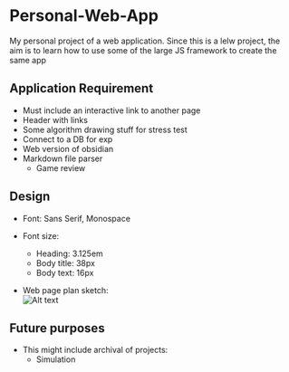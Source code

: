 # Personal-Web-App
My personal project of a web application. Since this is a lelw project, the aim is to learn how to use some of the large JS framework to create the same app

## Application Requirement
- Must include an interactive link to another page  
- Header with links  
- Some algorithm drawing stuff for stress test  
- Connect to a DB for exp  
- Web version of obsidian
- Markdown file parser
  - Game review
## Design
- Font: Sans Serif, Monospace
- Font size:  
    - Heading: 3.125em
    - Body title: 38px
    - Body text: 16px

- Web page plan sketch:  
![Alt text](https://raw.githubusercontent.com/Z3n0n3005/Personal-Web-App/main/general-information/webpage_plan.png?token=GHSAT0AAAAAABTLYANIISSJZS4ZGEIOACLAYUVSUAQ "Web page plan")
## Future purposes
- This might include archival of projects:  
    - Simulation
